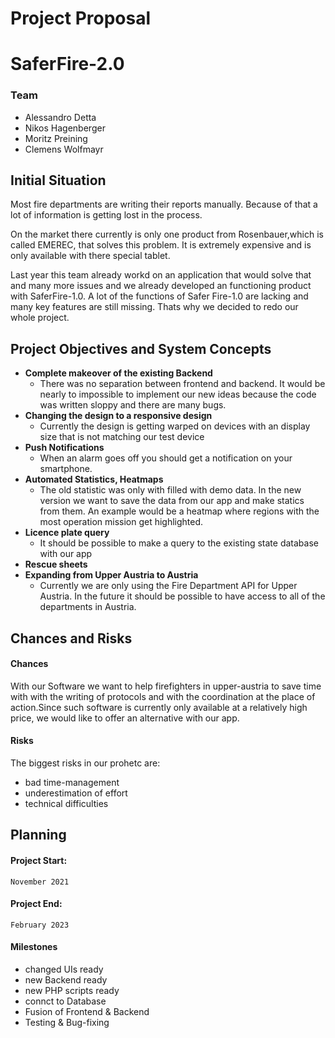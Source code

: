 # Project Proposal
# SaferFire-2.0

### Team
- Alessandro Detta
- Nikos Hagenberger
- Moritz Preining
- Clemens Wolfmayr

## Initial Situation
Most fire departments are writing their reports manually. Because of that a lot of information is getting lost in the process. 

On the market there currently is only one product from Rosenbauer,which is called EMEREC, that solves this problem. It is extremely expensive and is only available with there special tablet.

Last year this team already workd on an application that would solve that and many more issues and we already developed an functioning product with SaferFire-1.0. A lot of the functions of Safer Fire-1.0 are lacking and many key features are still missing. Thats why we decided to redo our whole project.

## Project Objectives and System Concepts
- **Complete makeover of the existing Backend**
  - There was no separation between frontend and backend. It would be nearly to impossible to implement our new ideas because the     code was written sloppy and there are many bugs.
- **Changing the design to a responsive design**
  - Currently the design is getting warped on devices with an display size that is not matching our test device
- **Push Notifications**
  - When an alarm goes off you should get a notification on your smartphone. 
- **Automated Statistics, Heatmaps**
  - The old statistic was only with filled with demo data. In the new version we want to save the data from our app and make           statics from them. An example would be a heatmap where regions with the most operation mission get highlighted.
- **Licence plate query**
  - It should be possible to make a query to the existing state database with our app
- **Rescue sheets**
- **Expanding from Upper Austria to Austria**
  - Currently we are only using the Fire Department API for Upper Austria. In the future it should be possible to have access to       all of the departments in Austria.

## Chances and Risks

#### Chances

With our Software we want to help firefighters in upper-austria to save time with with the writing of protocols and with the coordination at the place of action.Since such software is currently only available at a relatively high price, we would like to offer an alternative with our app.

#### Risks

The biggest risks in our prohetc are:
* bad time-management
* underestimation of effort
* technical difficulties

## Planning

#### Project Start:
    November 2021  
#### Project End:
    February 2023
        
#### Milestones
- changed UIs ready
- new Backend ready
- new PHP scripts ready
- connct to Database
- Fusion of Frontend & Backend
- Testing & Bug-fixing
